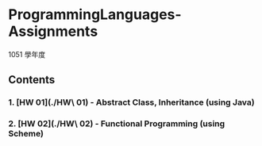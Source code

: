 # ProgrammingLanguages-Assignments
1051 學年度

## Contents
### 1. [HW 01](./HW\ 01) - Abstract Class, Inheritance (using Java)
### 2. [HW 02](./HW\ 02) - Functional Programming (using Scheme)